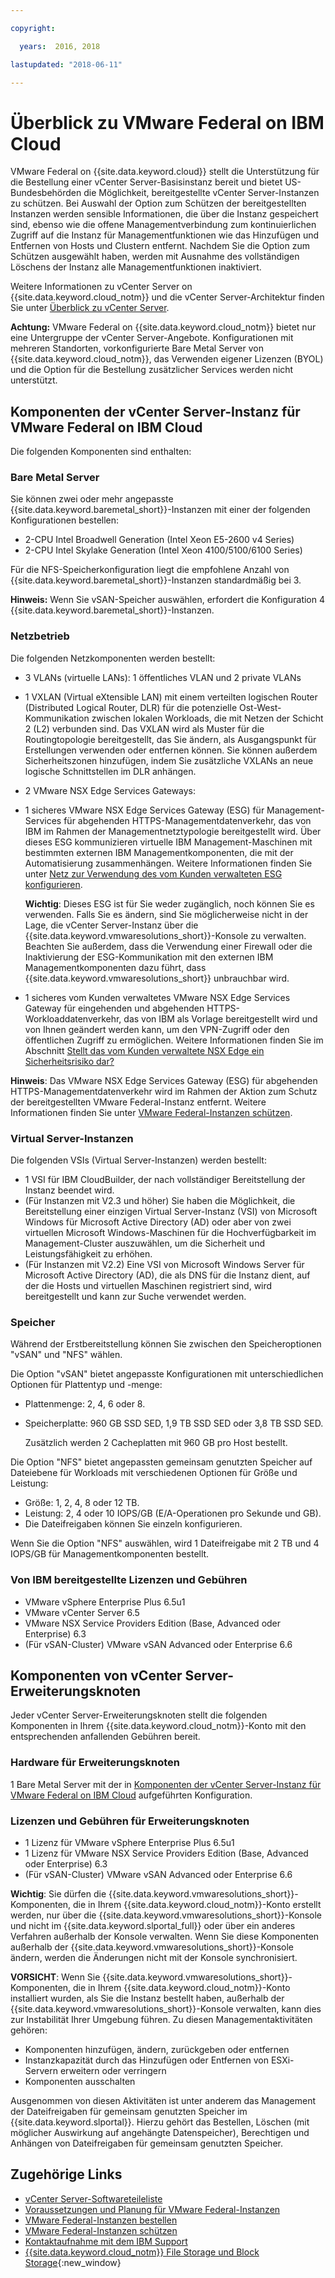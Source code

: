 ```yaml
---

copyright:

  years:  2016, 2018

lastupdated: "2018-06-11"

---
```


# Überblick zu VMware Federal on IBM Cloud

VMware Federal on {{site.data.keyword.cloud}} stellt die Unterstützung für die Bestellung einer vCenter Server-Basisinstanz bereit und bietet US-Bundesbehörden die Möglichkeit, bereitgestellte vCenter Server-Instanzen zu schützen. Bei Auswahl der Option zum Schützen der bereitgestellten Instanzen werden sensible Informationen, die über die Instanz gespeichert sind, ebenso wie die offene Managementverbindung zum kontinuierlichen Zugriff auf die Instanz für Managementfunktionen wie das Hinzufügen und Entfernen von Hosts und Clustern entfernt. Nachdem Sie die Option zum Schützen ausgewählt haben, werden mit Ausnahme des vollständigen Löschens der Instanz alle Managementfunktionen inaktiviert.

Weitere Informationen zu vCenter Server on {{site.data.keyword.cloud_notm}} und die vCenter Server-Architektur finden Sie unter [Überblick zu vCenter Server](vc_vcenterserveroverview.html).

**Achtung:** VMware Federal on {{site.data.keyword.cloud_notm}} bietet nur eine Untergruppe der vCenter Server-Angebote. Konfigurationen mit mehreren Standorten, vorkonfigurierte Bare Metal Server von {{site.data.keyword.cloud_notm}}, das Verwenden eigener Lizenzen (BYOL) und die Option für die Bestellung zusätzlicher Services werden nicht unterstützt.

## Komponenten der vCenter Server-Instanz für VMware Federal on IBM Cloud

Die folgenden Komponenten sind enthalten:

### Bare Metal Server

Sie können zwei oder mehr angepasste {{site.data.keyword.baremetal_short}}-Instanzen mit einer der folgenden Konfigurationen bestellen:

* 2-CPU Intel Broadwell Generation (Intel Xeon E5-2600 v4 Series)
* 2-CPU Intel Skylake Generation (Intel Xeon 4100/5100/6100 Series)

Für die NFS-Speicherkonfiguration liegt die empfohlene Anzahl von {{site.data.keyword.baremetal_short}}-Instanzen standardmäßig bei 3.

**Hinweis:** Wenn Sie vSAN-Speicher auswählen, erfordert die Konfiguration 4 {{site.data.keyword.baremetal_short}}-Instanzen.

### Netzbetrieb

Die folgenden Netzkomponenten werden bestellt:
*  3 VLANs (virtuelle LANs): 1 öffentliches VLAN und 2 private VLANs
*  1 VXLAN (Virtual eXtensible LAN) mit einem verteilten logischen Router (Distributed Logical Router, DLR) für die potenzielle Ost-West-Kommunikation zwischen lokalen Workloads, die mit Netzen der Schicht 2 (L2) verbunden sind. Das VXLAN wird als Muster für die Routingtopologie bereitgestellt, das Sie ändern, als Ausgangspunkt für Erstellungen verwenden oder entfernen können. Sie können außerdem Sicherheitszonen hinzufügen, indem Sie zusätzliche VXLANs an neue logische Schnittstellen im DLR anhängen.
*  2 VMware NSX Edge Services Gateways:
  * 1 sicheres VMware NSX Edge Services Gateway (ESG) für Management-Services für abgehenden HTTPS-Managementdatenverkehr, das von IBM im Rahmen der Managementnetztypologie bereitgestellt wird. Über dieses ESG kommunizieren virtuelle IBM Management-Maschinen mit bestimmten externen IBM Managementkomponenten, die mit der Automatisierung zusammenhängen. Weitere Informationen finden Sie unter [Netz zur Verwendung des vom Kunden verwalteten ESG konfigurieren](../vcenter/vc_esg_config.html#configuring-your-network-to-use-the-customer-managed-nsx-esg-with-your-vms).

    **Wichtig**: Dieses ESG ist für Sie weder zugänglich, noch können Sie es verwenden. Falls Sie es ändern, sind Sie möglicherweise nicht in der Lage, die vCenter Server-Instanz über die {{site.data.keyword.vmwaresolutions_short}}-Konsole zu verwalten. Beachten Sie außerdem, dass die Verwendung einer Firewall oder die Inaktivierung der ESG-Kommunikation mit den externen IBM Managementkomponenten dazu führt, dass {{site.data.keyword.vmwaresolutions_short}} unbrauchbar wird.
  * 1 sicheres vom Kunden verwaltetes VMware NSX Edge Services Gateway für eingehenden und abgehenden HTTPS-Workloaddatenverkehr, das von IBM als Vorlage bereitgestellt wird und von Ihnen geändert werden kann, um den VPN-Zugriff oder den öffentlichen Zugriff zu ermöglichen. Weitere Informationen finden Sie im Abschnitt [Stellt das vom Kunden verwaltete NSX Edge ein Sicherheitsrisiko dar?](../vmonic/faq.html#does-the-customer-managed-nsx-edge-pose-a-security-risk-)

  **Hinweis**: Das VMware NSX Edge Services Gateway (ESG) für abgehenden HTTPS-Managementdatenverkehr wird im Rahmen der Aktion zum Schutz der bereitgestellten VMware Federal-Instanz entfernt. Weitere Informationen finden Sie unter [VMware Federal-Instanzen schützen](vc_fed_securinginstance.html).

### Virtual Server-Instanzen

Die folgenden VSIs (Virtual Server-Instanzen) werden bestellt:
* 1 VSI für IBM CloudBuilder, der nach vollständiger Bereitstellung der Instanz beendet wird.
* (Für Instanzen mit V2.3 und höher) Sie haben die Möglichkeit, die Bereitstellung einer einzigen Virtual Server-Instanz (VSI) von Microsoft Windows für Microsoft Active Directory (AD) oder aber von zwei virtuellen Microsoft Windows-Maschinen für die Hochverfügbarkeit im Management-Cluster auszuwählen, um die Sicherheit und Leistungsfähigkeit zu erhöhen.
* (Für Instanzen mit V2.2) Eine VSI von Microsoft Windows Server für Microsoft Active Directory (AD), die als DNS für die Instanz dient, auf der die Hosts und virtuellen Maschinen registriert sind, wird bereitgestellt und kann zur Suche verwendet werden.

### Speicher

Während der Erstbereitstellung können Sie zwischen den Speicheroptionen "vSAN" und "NFS" wählen.

Die Option "vSAN" bietet angepasste Konfigurationen mit unterschiedlichen Optionen für Plattentyp und -menge:
* Plattenmenge: 2, 4, 6 oder 8.
* Speicherplatte: 960 GB SSD SED, 1,9 TB SSD SED oder 3,8 TB SSD SED.

  Zusätzlich werden 2 Cacheplatten mit 960 GB pro Host bestellt.

Die Option "NFS" bietet angepassten gemeinsam genutzten Speicher auf Dateiebene für Workloads mit verschiedenen Optionen für Größe und Leistung:
* Größe: 1, 2, 4, 8 oder 12 TB.
* Leistung: 2, 4 oder 10 IOPS/GB (E/A-Operationen pro Sekunde und GB).
* Die Dateifreigaben können Sie einzeln konfigurieren.

Wenn Sie die Option "NFS" auswählen, wird 1 Dateifreigabe mit 2 TB und 4 IOPS/GB für Managementkomponenten bestellt.

### Von IBM bereitgestellte Lizenzen und Gebühren

* VMware vSphere Enterprise Plus 6.5u1
* VMware vCenter Server 6.5
* VMware NSX Service Providers Edition (Base, Advanced oder Enterprise) 6.3
* (Für vSAN-Cluster) VMware vSAN Advanced oder Enterprise 6.6

## Komponenten von vCenter Server-Erweiterungsknoten

Jeder vCenter Server-Erweiterungsknoten stellt die folgenden Komponenten in Ihrem {{site.data.keyword.cloud_notm}}-Konto mit den entsprechenden anfallenden Gebühren bereit.

### Hardware für Erweiterungsknoten

1 Bare Metal Server mit der in [Komponenten der vCenter Server-Instanz für VMware Federal on IBM Cloud](../vcenter/vc_fed_overview.html#vcenter-server-instance-components-for-vmware-federal-on-ibm-cloud) aufgeführten Konfiguration.

### Lizenzen und Gebühren für Erweiterungsknoten

* 1 Lizenz für VMware vSphere Enterprise Plus 6.5u1
* 1 Lizenz für VMware NSX Service Providers Edition (Base, Advanced oder Enterprise) 6.3
* (Für vSAN-Cluster) VMware vSAN Advanced oder Enterprise 6.6

**Wichtig**: Sie dürfen die {{site.data.keyword.vmwaresolutions_short}}-Komponenten, die in Ihrem {{site.data.keyword.cloud_notm}}-Konto erstellt werden, nur über die {{site.data.keyword.vmwaresolutions_short}}-Konsole und nicht im {{site.data.keyword.slportal_full}} oder über ein anderes Verfahren außerhalb der Konsole verwalten. Wenn Sie diese Komponenten außerhalb der {{site.data.keyword.vmwaresolutions_short}}-Konsole ändern, werden die Änderungen nicht mit der Konsole synchronisiert.

**VORSICHT**: Wenn Sie {{site.data.keyword.vmwaresolutions_short}}-Komponenten, die in Ihrem {{site.data.keyword.cloud_notm}}-Konto installiert wurden, als Sie die Instanz bestellt haben, außerhalb der {{site.data.keyword.vmwaresolutions_short}}-Konsole verwalten, kann dies zur Instabilität Ihrer Umgebung führen. Zu diesen Managementaktivitäten gehören:
*  Komponenten hinzufügen, ändern, zurückgeben oder entfernen
*  Instanzkapazität durch das Hinzufügen oder Entfernen von ESXi-Servern erweitern oder verringern
*  Komponenten ausschalten
<!--*  Restarting services-->

   Ausgenommen von diesen Aktivitäten ist unter anderem das Management der Dateifreigaben für gemeinsam genutzten Speicher im {{site.data.keyword.slportal}}. Hierzu gehört das Bestellen, Löschen (mit möglicher Auswirkung auf angehängte Datenspeicher), Berechtigen und Anhängen von Dateifreigaben für gemeinsam genutzten Speicher.

## Zugehörige Links

* [vCenter Server-Softwareteileliste](vc_bom.html)
* [Voraussetzungen und Planung für VMware Federal-Instanzen](vc_fed_planning.html)
* [VMware Federal-Instanzen bestellen](vc_fed_orderinginstance.html)
* [VMware Federal-Instanzen schützen](vc_fed_securinginstance.html)
* [Kontaktaufnahme mit dem IBM Support](../vmonic/trbl_support.html)
* [{{site.data.keyword.cloud_notm}} File Storage und Block Storage](https://www.ibm.com/cloud/garage/content/architecture/virtualizationArchitecture/shared-storage){:new_window}
